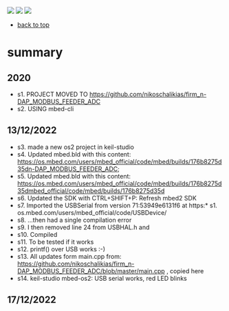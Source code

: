 [![](https://img.shields.io/badge/organization-nikoschalikias-blue.svg)](https://github.com/nikoschalikias) 
[![](https://img.shields.io/badge/remote-n--DAP__MODBUS__FEEDER__ADC-green.svg)](https://github.com/nikoschalikias/firm_n-DAP_MODBUS_FEEDER_ADC)
[![](https://img.shields.io/badge/local-F:\prj_soft\keil--studio\firm__n--DAP__MODBUS__FEEDER__ADC-orange.svg)]() 



* [back to top](README.md) 

# summary

## 2020
* s1.  PROJECT MOVED TO https://github.com/nikoschalikias/firm_n-DAP_MODBUS_FEEDER_ADC
* s2.  USING mbed-cli

##  13/12/2022
* s3.  made a new os2 project in keil-studio
* s4.  Updated mbed.bld with this content: https://os.mbed.com/users/mbed_official/code/mbed/builds/176b8275d35dn-DAP_MODBUS_FEEDER_ADC;
* s5.  Updated mbed.bld with this content: https://os.mbed.com/users/mbed_official/code/mbed/builds/176b8275d35dmbed_official/code/mbed/builds/176b8275d35d
* s6.  Updated  the SDK with CTRL+SHIFT+P: Refresh mbed2 SDK
* s7.  Imported the USBSerial from version 71:53949e6131f6 at https:* s1. os.mbed.com/users/mbed_official/code/USBDevice/
* s8.  ...then had a single compilation error
* s9.  I then  removed line 24 from USBHAL.h and 
* s10.  Compiled
* s11.  To be tested if it works
* s12.  printf() over USB works :-)
* s13. All updates form  main.cpp from: https://github.com/nikoschalikias/firm_n-DAP_MODBUS_FEEDER_ADC/blob/master/main.cpp ,  copied here
* s14. keil-studio mbed-os2: USB serial works, red LED blinks

## 17/12/2022
